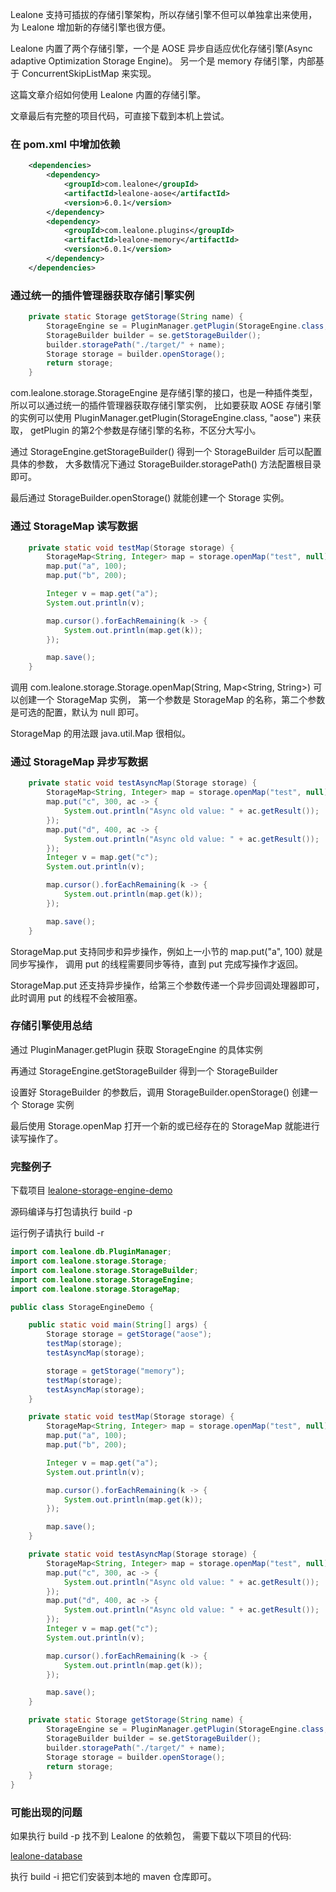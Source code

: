 Lealone 支持可插拔的存储引擎架构，所以存储引擎不但可以单独拿出来使用，为 Lealone 增加新的存储引擎也很方便。

Lealone 内置了两个存储引擎，一个是 AOSE 异步自适应优化存储引擎(Async adaptive Optimization Storage Engine)。
另一个是 memory 存储引擎，内部基于 ConcurrentSkipListMap 来实现。

这篇文章介绍如何使用 Lealone 内置的存储引擎。

文章最后有完整的项目代码，可直接下载到本机上尝试。


### 在 pom.xml 中增加依赖

```xml
    <dependencies>
        <dependency>
            <groupId>com.lealone</groupId>
            <artifactId>lealone-aose</artifactId>
            <version>6.0.1</version>
        </dependency>
        <dependency>
            <groupId>com.lealone.plugins</groupId>
            <artifactId>lealone-memory</artifactId>
            <version>6.0.1</version>
        </dependency>
    </dependencies>
```


### 通过统一的插件管理器获取存储引擎实例

```java
    private static Storage getStorage(String name) {
        StorageEngine se = PluginManager.getPlugin(StorageEngine.class, name);
        StorageBuilder builder = se.getStorageBuilder();
        builder.storagePath("./target/" + name);
        Storage storage = builder.openStorage();
        return storage;
    }
```

com.lealone.storage.StorageEngine 是存储引擎的接口，也是一种插件类型，
所以可以通过统一的插件管理器获取存储引擎实例，
比如要获取 AOSE 存储引擎的实例可以使用 PluginManager.getPlugin(StorageEngine.class, "aose") 来获取，
getPlugin 的第2个参数是存储引擎的名称，不区分大写小。

通过 StorageEngine.getStorageBuilder() 得到一个 StorageBuilder 后可以配置具体的参数，
大多数情况下通过 StorageBuilder.storagePath() 方法配置根目录即可。

最后通过 StorageBuilder.openStorage() 就能创建一个 Storage 实例。


### 通过 StorageMap 读写数据

```java
    private static void testMap(Storage storage) {
        StorageMap<String, Integer> map = storage.openMap("test", null);
        map.put("a", 100);
        map.put("b", 200);

        Integer v = map.get("a");
        System.out.println(v);

        map.cursor().forEachRemaining(k -> {
            System.out.println(map.get(k));
        });

        map.save();
    }
```

调用 com.lealone.storage.Storage.openMap(String, Map<String, String>) 可以创建一个 StorageMap 实例，
第一个参数是 StorageMap 的名称，第二个参数是可选的配置，默认为 null 即可。

StorageMap 的用法跟 java.util.Map 很相似。


### 通过 StorageMap 异步写数据

```java
    private static void testAsyncMap(Storage storage) {
        StorageMap<String, Integer> map = storage.openMap("test", null);
        map.put("c", 300, ac -> {
            System.out.println("Async old value: " + ac.getResult());
        });
        map.put("d", 400, ac -> {
            System.out.println("Async old value: " + ac.getResult());
        });
        Integer v = map.get("c");
        System.out.println(v);

        map.cursor().forEachRemaining(k -> {
            System.out.println(map.get(k));
        });

        map.save();
    }
```

StorageMap.put 支持同步和异步操作，例如上一小节的 map.put("a", 100) 就是同步写操作，
调用 put 的线程需要同步等待，直到 put 完成写操作才返回。

StorageMap.put 还支持异步操作，给第三个参数传递一个异步回调处理器即可，此时调用 put 的线程不会被阻塞。




### 存储引擎使用总结

通过 PluginManager.getPlugin 获取 StorageEngine 的具体实例

再通过 StorageEngine.getStorageBuilder 得到一个 StorageBuilder

设置好 StorageBuilder 的参数后，调用 StorageBuilder.openStorage() 创建一个 Storage 实例

最后使用 Storage.openMap 打开一个新的或已经存在的 StorageMap 就能进行读写操作了。



### 完整例子

下载项目 [lealone-storage-engine-demo](https://github.com/lealone/Lealone-Examples/tree/main/storage-engine-demo)

源码编译与打包请执行 build -p

运行例子请执行 build -r

```java
import com.lealone.db.PluginManager;
import com.lealone.storage.Storage;
import com.lealone.storage.StorageBuilder;
import com.lealone.storage.StorageEngine;
import com.lealone.storage.StorageMap;

public class StorageEngineDemo {

    public static void main(String[] args) {
        Storage storage = getStorage("aose");
        testMap(storage);
        testAsyncMap(storage);

        storage = getStorage("memory");
        testMap(storage);
        testAsyncMap(storage);
    }

    private static void testMap(Storage storage) {
        StorageMap<String, Integer> map = storage.openMap("test", null);
        map.put("a", 100);
        map.put("b", 200);

        Integer v = map.get("a");
        System.out.println(v);

        map.cursor().forEachRemaining(k -> {
            System.out.println(map.get(k));
        });

        map.save();
    }

    private static void testAsyncMap(Storage storage) {
        StorageMap<String, Integer> map = storage.openMap("test", null);
        map.put("c", 300, ac -> {
            System.out.println("Async old value: " + ac.getResult());
        });
        map.put("d", 400, ac -> {
            System.out.println("Async old value: " + ac.getResult());
        });
        Integer v = map.get("c");
        System.out.println(v);

        map.cursor().forEachRemaining(k -> {
            System.out.println(map.get(k));
        });

        map.save();
    }

    private static Storage getStorage(String name) {
        StorageEngine se = PluginManager.getPlugin(StorageEngine.class, name);
        StorageBuilder builder = se.getStorageBuilder();
        builder.storagePath("./target/" + name);
        Storage storage = builder.openStorage();
        return storage;
    }
}
```

### 可能出现的问题

如果执行 build -p 找不到 Lealone 的依赖包，
需要下载以下项目的代码: 

[lealone-database](https://github.com/lealone/Lealone)


执行 build -i 把它们安装到本地的 maven 仓库即可。

